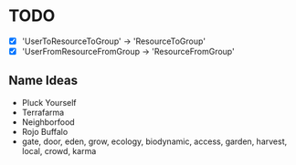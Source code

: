 # TODO

- [x] 'UserToResourceToGroup' -> 'ResourceToGroup'
- [x] 'UserFromResourceFromGroup -> 'ResourceFromGroup'

## Name Ideas
- Pluck Yourself
- Terrafarma
- Neighborfood
- Rojo Buffalo
- gate, door, eden, grow, ecology, biodynamic, access, garden, harvest, local, crowd, karma

